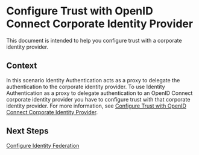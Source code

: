 <!-- loio140f4550c451427193acb32ce9ebcd1e -->

# Configure Trust with OpenID Connect Corporate Identity Provider

This document is intended to help you configure trust with a corporate identity provider.



## Context

In this scenario Identity Authentication acts as a proxy to delegate the authentication to the corporate identity provider. To use Identity Authentication as a proxy to delegate authentication to an OpenID Connect corporate identity provider you have to configure trust with that corporate identity provider. For more information, see [Configure Trust with OpenID Connect Corporate Identity Provider](../Operation-Guide/configure-trust-with-openid-connect-corporate-identity-provider-8ff83a1.md).



<a name="loio140f4550c451427193acb32ce9ebcd1e__postreq_bcf_d35_45b"/>

## Next Steps

[Configure Identity Federation](configure-identity-federation-749284f.md)

